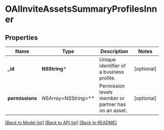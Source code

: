 # OAIInviteAssetsSummaryProfilesInner

## Properties
Name | Type | Description | Notes
------------ | ------------- | ------------- | -------------
**_id** | **NSString*** | Unique identifier of a business profile. | [optional] 
**permissions** | **NSArray&lt;NSString*&gt;*** | Permission levels member or partner has on an asset. | [optional] 

[[Back to Model list]](../README.md#documentation-for-models) [[Back to API list]](../README.md#documentation-for-api-endpoints) [[Back to README]](../README.md)


